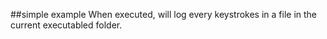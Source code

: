 ##simple example
When executed, will log every keystrokes in a file in the current executabled folder.

